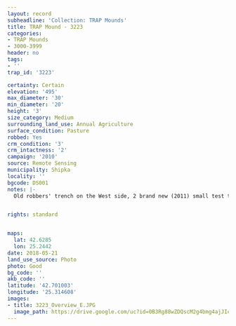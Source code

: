 ```yaml
---
layout: record
subheadline: 'Collection: TRAP Mounds'
title: TRAP Mound - 3223
categories:
- TRAP Mounds
- 3000-3999
header: no
tags:
- ''
trap_id: '3223'

certainty: Certain
elevation: '495'
max_diameter: '30'
min_diameter: '20'
height: '3'
size_category: Medium
surrounding_land_use: Annual Agriculture
surface_condition: Pasture
robbed: Yes
crm_condition: '3'
crm_intactness: '2'
campaign: '2010'
source: Remote Sensing
municipality: Shipka
locality: ''
bgcode: DS001
notes: |-
  Old robbers' trench on the West side, 2 brand new (2011) small test trenches on E side.


rights: standard


maps:
  lat: 42.6285
  lon: 25.2442
date: 2018-05-21
land_use_source: Photo
photo: Good
bg_code: ''
akb_code: ''
latitude: '42.701003'
longitude: '25.314608'
images:
- title: 3223_Overview_E.JPG
  image_path: https://drive.google.com/uc?id=0B3Rg88wZDQscM2g4bmg4ajJIczQ
---
```

